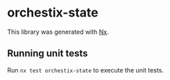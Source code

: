 # orchestix-state

This library was generated with [Nx](https://nx.dev).

## Running unit tests

Run `nx test orchestix-state` to execute the unit tests.
